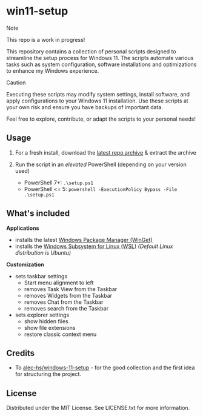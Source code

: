 # win11-setup

> [!NOTE]
> This repo is a work in progress!

This repository contains a collection of personal scripts designed to streamline the setup process for Windows 11. 
The scripts automate various tasks such as system configuration, software installations and optimizations to enhance my Windows experience.

> [!CAUTION]
> Executing these scripts may modify system settings, install software, and apply configurations to your Windows 11 installation. Use these scripts at your own risk and ensure you have backups of important data. 

Feel free to explore, contribute, or adapt the scripts to your personal needs!

## Usage

1. For a fresh install, download the [latest repo archive](https://github.com/simon-baumgaertel/win11-setup/archive/refs/heads/main.zip) & extract the archive

2. Run the script in an *elevated* PowerShell (depending on your version used)
    * PowerShell 7+: `.\setup.ps1`
    * PowerShell <= 5: `powershell -ExecutionPolicy Bypass -File .\setup.ps1` 

## What's included

**Applications**
* installs the latest [Windows Package Manager (WinGet)](https://github.com/microsoft/winget-cli)
* installs the [Windows Subsystem for Linux (WSL)](https://learn.microsoft.com/en-us/windows/wsl/install) _(Default Linux distribution is Ubuntu)_

**Customization**
* sets taskbar settings
    * Start menu alignment to left
    * removes Task View from the Taskbar
    * removes Widgets from the Taskbar
    * removes Chat from the Taskbar
    * removes search from the Taskbar
* sets explorer settings
    * show hidden files
    * show file extensions
    * restore classic context menu


## Credits

* To [alec-hs/windows-11-setup](https://github.com/alec-hs/windows-11-setup) - for the good collection and the first idea for structuring the project.

## License 

Distributed under the MIT License. See LICENSE.txt for more information.